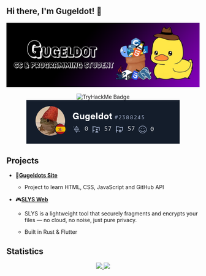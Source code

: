 ## Hi there, I'm Gugeldot! 🐥
<img src="img/bannerGithub.png">
<p align="center">
  <img src="https://tryhackme-badges.s3.amazonaws.com/gugeldot.png" alt="TryHackMe Badge" />
  <img src="img/htb.png">
</p>

## Projects
- 🚀[**Gugeldots Site**](https://gugeldot.github.io/gugeldots-site/)  
    - Project to learn HTML, CSS, JavaScript and GitHub API

- 🎮[**SLYS Web**](https://gugeldot.github.io/slys-web/)  
    - SLYS is a lightweight tool that securely fragments and encrypts your files — no cloud, no noise, just pure privacy.

    - Built in Rust & Flutter



## Statistics
<div style="display: flex; justify-content: center;">
  <a href="https://github.com/gugeldot">
    <img height="180em" src="https://github-readme-stats-eight-theta.vercel.app/api?username=gugeldot&show_icons=true&theme=dark&include_all_commits=true&count_private=true"/>
    <img height="180em" src="https://github-readme-stats-eight-theta.vercel.app/api/top-langs/?username=gugeldot&layout=compact&langs_count=8&theme=dark"/>
  </a>
</div>




